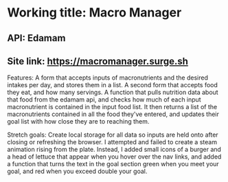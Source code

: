 # Working title: Macro Manager

## API: Edamam

## Site link: https://macromanager.surge.sh

Features: A form that accepts inputs of macronutrients and the desired intakes per day, and stores them in a list. A second form that accepts food they eat, and how many servings. A function that pulls nutrition data about that food from the edamam api, and checks how much of each input macronutrient is contained in the input food list. It then returns a list of the macronutrients contained in all the food they've entered, and updates their goal list with how close they are to reaching them.

Stretch goals: Create local storage for all data so inputs are held onto after closing or refreshing the browser. I attempted and failed to create a steam animation rising from the plate. Instead, I added small icons of a burger and a head of lettuce that appear when you hover over the nav links, and added a function that turns the text in the goal section green when you meet your goal, and red when you exceed double your goal.
